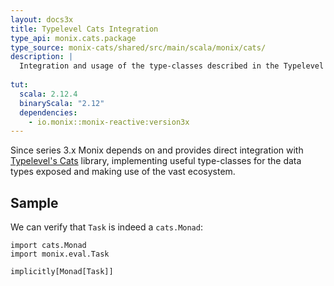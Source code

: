 ```yaml
---
layout: docs3x
title: Typelevel Cats Integration
type_api: monix.cats.package
type_source: monix-cats/shared/src/main/scala/monix/cats/
description: |
  Integration and usage of the type-classes described in the Typelevel Cats library.
  
tut:
  scala: 2.12.4
  binaryScala: "2.12"
  dependencies:
    - io.monix::monix-reactive:version3x
---
```


Since series 3.x Monix depends on and provides direct integration
with [Typelevel's Cats](http://typelevel.org/cats/) library,
implementing useful type-classes for the data types exposed and
making use of the vast ecosystem.

## Sample

We can verify that `Task` is indeed a `cats.Monad`:

```tut:book
import cats.Monad
import monix.eval.Task

implicitly[Monad[Task]]
```
